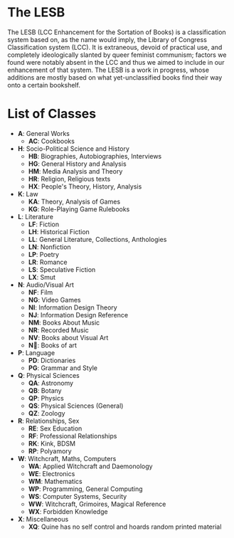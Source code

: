 # The LESB
The LESB (LCC Enhancement for the Sortation of Books) is 
a classification system based on, as the name would imply, the Library of Congress 
Classification system (LCC). It is extraneous, devoid of practical use, and completely 
ideologically slanted by queer feminist communism; factors we found were notably absent 
in the LCC and thus we aimed to include in our enhancement of that system. The LESB is 
a work in progress, whose additions are mostly based on what yet-unclassified books 
find their way onto a certain bookshelf.

# List of Classes

- **A**: General Works
  - **AC**: Cookbooks
- **H**: Socio-Political Science and History
  - **HB**: Biographies, Autobiographies, Interviews
  - **HG**: General History and Analysis
  - **HM**: Media Analysis and Theory
  - **HR**: Religion, Religious texts
  - **HX**: People's Theory, History, Analysis
- **K**: Law
  - **KA**: Theory, Analysis of Games
  - **KG**: Role-Playing Game Rulebooks
- **L**: Literature
  - **LF**: Fiction
  - **LH**: Historical Fiction
  - **LL**: General Literature, Collections, Anthologies
  - **LN**: Nonfiction
  - **LP**: Poetry
  - **LR**: Romance
  - **LS**: Speculative Fiction
  - **LX**: Smut
- **N**: Audio/Visual Art
  - **NF**: Film
  - **NG**: Video Games
  - **NI**: Information Design Theory
  - **NJ**: Information Design Reference
  - **NM**: Books About Music
  - **NR**: Recorded Music
  - **NV**: Books about Visual Art
  - **N📖**: Books of art
- **P**: Language
  - **PD**: Dictionaries
  - **PG**: Grammar and Style
- **Q**: Physical Sciences
  - **QA**: Astronomy
  - **QB**: Botany
  - **QP**: Physics
  - **QS**: Physical Sciences (General)
  - **QZ**: Zoology
- **R**: Relationships, Sex
  - **RE**: Sex Education
  - **RF**: Professional Relationships
  - **RK**: Kink, BDSM
  - **RP**: Polyamory
- **W**: Witchcraft, Maths, Computers
  - **WA**: Applied Witchcraft and Daemonology
  - **WE**: Electronics
  - **WM**: Mathematics
  - **WP**: Programming, General Computing
  - **WS**: Computer Systems, Security
  - **WW**: Witchcraft, Grimoires, Magical Reference
  - **WX**: Forbidden Knowledge
- **X**: Miscellaneous
  - **XQ**: Quine has no self control and hoards random printed material
